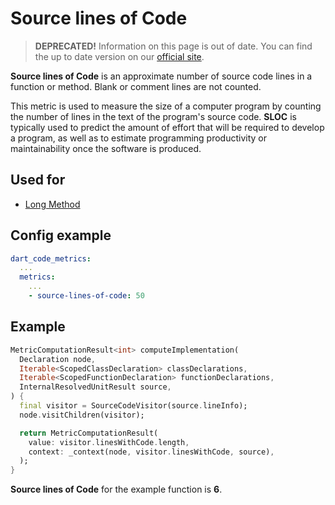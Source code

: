 # Source lines of Code

> **DEPRECATED!** Information on this page is out of date. You can find the up to date version on our [official site](https://dartcodemetrics.dev/docs/metrics/source-lines-of-code).

**Source lines of Code** is an approximate number of source code lines in a function or method. Blank or comment lines are not counted.

This metric is used to measure the size of a computer program by counting the number of lines in the text of the program's source code. **SLOC** is typically used to predict the amount of effort that will be required to develop a program, as well as to estimate programming productivity or maintainability once the software is produced.

## Used for

* [Long Method](../anti-patterns/long-method.md)

## Config example

```yaml
dart_code_metrics:
  ...
  metrics:
    ...
    - source-lines-of-code: 50
```

## Example

```dart
MetricComputationResult<int> computeImplementation(
  Declaration node,
  Iterable<ScopedClassDeclaration> classDeclarations,
  Iterable<ScopedFunctionDeclaration> functionDeclarations,
  InternalResolvedUnitResult source,
) {
  final visitor = SourceCodeVisitor(source.lineInfo);
  node.visitChildren(visitor);

  return MetricComputationResult(
    value: visitor.linesWithCode.length,
    context: _context(node, visitor.linesWithCode, source),
  );
}
```

**Source lines of Code** for the example function is **6**.
